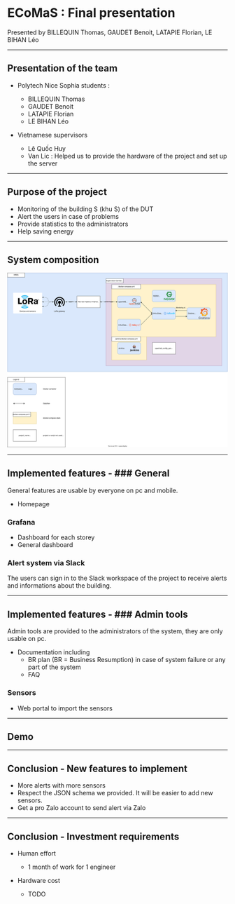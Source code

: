 # ECoMaS : Final presentation

Presented by BILLEQUIN Thomas, GAUDET Benoit, LATAPIE Florian, LE BIHAN Léo

---

## Presentation of the team

- Polytech Nice Sophia students :
  - BILLEQUIN Thomas
  - GAUDET Benoit
  - LATAPIE Florian
  - LE BIHAN Léo

- Vietnamese supervisors
  - Lê Quốc Huy
  - Van Lic : Helped us to provide the hardware of the project and set up the server

---

## Purpose of the project

- Monitoring of the building S (khu S) of the DUT
- Alert the users in case of problems
- Provide statistics to the administrators
- Help saving energy

---

## System composition

![System composition](../schemas/Software%20architecture-HRES%20software%20architecture.drawio.svg)

---

## Implemented features - ### General

General features are usable by everyone on pc and mobile.

- Homepage

### Grafana

- Dashboard for each storey
- General dashboard

### Alert system via Slack

The users can sign in to the Slack workspace of the project to receive alerts and informations about the building.

---

## Implemented features - ### Admin tools

Admin tools are provided to the administrators of the system, they are only usable on pc.

- Documentation including
  - BR plan (BR = Business Resumption) in case of system failure or any part of the system
  - FAQ

### Sensors

- Web portal to import the sensors

---

## Demo

---

## Conclusion - New features to implement

- More alerts with more sensors
- Respect the JSON schema we provided. It will be easier to add new sensors.
- Get a pro Zalo account to send alert via Zalo

---

## Conclusion - Investment requirements

- Human effort
  - 1 month of work for 1 engineer

- Hardware cost
  - TODO
